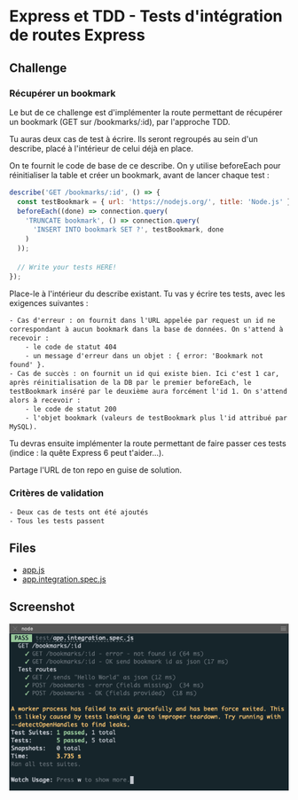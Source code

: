 # Express et TDD - Tests d'intégration de routes Express

## Challenge 

### Récupérer un bookmark

Le but de ce challenge est d'implémenter la route permettant de récupérer un bookmark (GET sur /bookmarks/:id), par l'approche TDD.

Tu auras deux cas de test à écrire. Ils seront regroupés au sein d'un describe, placé à l'intérieur de celui déjà en place.

On te fournit le code de base de ce describe. On y utilise beforeEach pour réinitialiser la table et créer un bookmark, avant de lancer chaque test :

```js
describe('GET /bookmarks/:id', () => {
  const testBookmark = { url: 'https://nodejs.org/', title: 'Node.js' };
  beforeEach((done) => connection.query(
    'TRUNCATE bookmark', () => connection.query(
      'INSERT INTO bookmark SET ?', testBookmark, done
    )
  ));

  // Write your tests HERE!
});
```

Place-le à l'intérieur du describe existant. Tu vas y écrire tes tests, avec les exigences suivantes :

    - Cas d'erreur : on fournit dans l'URL appelée par request un id ne correspondant à aucun bookmark dans la base de données. On s'attend à recevoir :
        - le code de statut 404
        - un message d'erreur dans un objet : { error: 'Bookmark not found' }.
    - Cas de succès : on fournit un id qui existe bien. Ici c'est 1 car, après réinitialisation de la DB par le premier beforeEach, le testBookmark inséré par le deuxième aura forcément l'id 1. On s'attend alors à recevoir :
        - le code de statut 200
        - l'objet bookmark (valeurs de testBookmark plus l'id attribué par MySQL).

Tu devras ensuite implémenter la route permettant de faire passer ces tests (indice : la quête Express 6 peut t'aider...).

Partage l'URL de ton repo en guise de solution.


### Critères de validation

    - Deux cas de tests ont été ajoutés
    - Tous les tests passent

## Files

  - [app.js](./app.js)
  - [app.integration.spec.js](./test/app.integration.spec.js)

## Screenshot 

![Tests bookmarks](./tests_bookmarks.png)